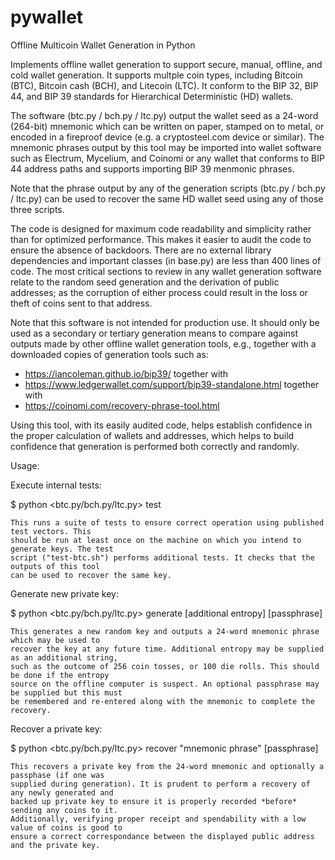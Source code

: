 # pywallet
Offline Multicoin Wallet Generation in Python

Implements offline wallet generation to support secure, manual, offline, and cold wallet generation.
It supports multple coin types, including Bitcoin (BTC), Bitcoin cash (BCH), and Litecoin (LTC).
It conform to the BIP 32, BIP 44, and BIP 39 standards for Hierarchical Deterministic (HD) wallets.

The software (btc.py / bch.py / ltc.py) output the wallet seed as a 24-word (264-bit) mnemonic 
which can be written on paper, stamped on to metal, or encoded in a fireproof device (e.g. a 
cryptosteel.com device or similar). The mnemonic phrases output by this tool may be imported 
into wallet software such as Electrum, Mycelium, and Coinomi or any wallet that conforms to 
BIP 44 address paths and supports importing BIP 39 menmonic phrases.

Note that the phrase output by any of the generation scripts (btc.py / bch.py / ltc.py) can be 
used to recover the same HD wallet seed using any of those three scripts.

The code is designed for maximum code readability and simplicity rather than for 
optimized performance. This makes it easier to audit the code to ensure the absence 
of backdoors. There are no external library dependencies and important classes (in 
base.py) are less than 400 lines of code. The most critical sections to review 
in any wallet generation software relate to the random seed generation and the 
derivation of public addresses; as the corruption of either process could result 
in the loss or theft of coins sent to that address.

Note that this software is not intended for production use. It should only 
be used as a secondary or tertiary generation means to compare against 
outputs made by other offline wallet generation tools, e.g., together 
with a downloaded copies of generation tools such as:

* https://iancoleman.github.io/bip39/ together with
* https://www.ledgerwallet.com/support/bip39-standalone.html together with
* https://coinomi.com/recovery-phrase-tool.html

Using this tool, with its easily audited code, helps establish confidence in the 
proper calculation of wallets and addresses, which helps to build confidence that
generation is performed both correctly and randomly.

Usage:

Execute internal tests:

  $ python <btc.py/bch.py/ltc.py> test

    This runs a suite of tests to ensure correct operation using published test vectors. This 
    should be run at least once on the machine on which you intend to generate keys. The test 
    script ("test-btc.sh") performs additional tests. It checks that the outputs of this tool 
    can be used to recover the same key.

Generate new private key:

  $ python <btc.py/bch.py/ltc.py> generate [additional entropy] [passphrase]

    This generates a new random key and outputs a 24-word mnemonic phrase which may be used to 
    recover the key at any future time. Additional entropy may be supplied as an additional string, 
    such as the outcome of 256 coin tosses, or 100 die rolls. This should be done if the entropy 
    source on the offline computer is suspect. An optional passphrase may be supplied but this must 
    be remembered and re-entered along with the mnemonic to complete the recovery.

Recover a private key:

  $ python <btc.py/bch.py/ltc.py> recover "mnemonic phrase" [passphrase]

    This recovers a private key from the 24-word mnemonic and optionally a passphase (if one was 
    supplied during generation). It is prudent to perform a recovery of any newly generated and 
    backed up private key to ensure it is properly recorded *before* sending any coins to it.  
    Additionally, verifying proper receipt and spendability with a low value of coins is good to 
    ensure a correct correspondance between the displayed public address and the private key.

